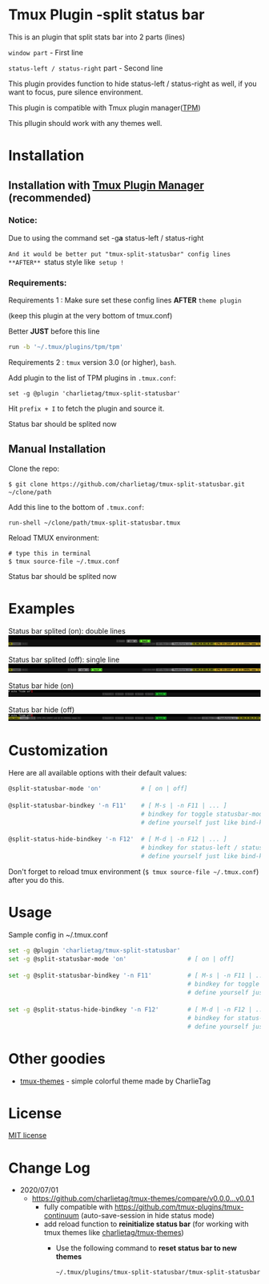 # Tmux Plugin -split status bar

This is an plugin that split stats bar into 2 parts (lines)

  `window part` - First line

  `status-left / status-right` part - Second line

This plugin provides function to hide status-left / status-right as well, if you want to focus, pure silence environment.

This plugin is compatible with Tmux plugin manager([TPM](https://github.com/tmux-plugins/tpm))

This pllugin should work with any themes well.

# Installation
## Installation with [Tmux Plugin Manager](https://github.com/tmux-plugins/tpm) (recommended)
### Notice:

Due to using the command set -g**a** status-left / status-right 

`And it would be better put "tmux-split-statusbar" config lines **AFTER** `status style like` setup !`


### Requirements:
Requirements 1 : Make sure set these config lines **AFTER** `theme plugin`

  (keep this plugin at the very bottom of tmux.conf)

  Better **JUST** before this line

  ```bash
  run -b '~/.tmux/plugins/tpm/tpm'
  ```

Requirements 2 : `tmux` version 3.0 (or higher), `bash`.

Add plugin to the list of TPM plugins in `.tmux.conf`:

    set -g @plugin 'charlietag/tmux-split-statusbar'

Hit `prefix + I` to fetch the plugin and source it.

Status bar should be splited now

## Manual Installation

Clone the repo:

    $ git clone https://github.com/charlietag/tmux-split-statusbar.git ~/clone/path

Add this line to the bottom of `.tmux.conf`:

    run-shell ~/clone/path/tmux-split-statusbar.tmux

Reload TMUX environment:

    # type this in terminal
    $ tmux source-file ~/.tmux.conf

Status bar should be splited now


# Examples

Status bar splited (on): double lines<br/>
![split-statusbar-mode-on](/screenshots/split-statusbar-mode-on.png)

Status bar splited (off): single line<br/>
![split-statusbar-mode-off](/screenshots/split-statusbar-mode-off.png)

Status bar hide (on)<br/>
![split-statusbar-hide-on](/screenshots/split-statusbar-hide-on.png)

Status bar hide (off)<br/>
![split-statusbar-hide-off](/screenshots/split-statusbar-hide-off.png)


# Customization

Here are all available options with their default values:

```bash
@split-statusbar-mode 'on'           # [ on | off]

@split-statusbar-bindkey '-n F11'    # [ M-s | -n F11 | ... ]
                                     # bindkey for toggle statusbar-mode
                                     # define yourself just like bind-key, default: M-s

@split-status-hide-bindkey '-n F12'  # [ M-d | -n F12 | ... ]
                                     # bindkey for status-left / status-right hiding
                                     # define yourself just like bind-key, default: M-d
```

Don't forget to reload tmux environment (`$ tmux source-file ~/.tmux.conf`)
after you do this.


# Usage

Sample config in ~/.tmux.conf

```bash
set -g @plugin 'charlietag/tmux-split-statusbar'
set -g @split-statusbar-mode 'on'                 # [ on | off]

set -g @split-statusbar-bindkey '-n F11'          # [ M-s | -n F11 | ... ]
                                                  # bindkey for toggle statusbar-mode
                                                  # define yourself just like bind-key, default: M-s

set -g @split-status-hide-bindkey '-n F12'        # [ M-d | -n F12 | ... ]
                                                  # bindkey for status-left / status-right hiding
                                                  # define yourself just like bind-key, default: M-d
```

# Other goodies

- [tmux-themes](https://github.com/charlietag/tmux-themes) - simple colorful theme made by CharlieTag

# License

[MIT license](https://opensource.org/licenses/MIT)

# Change Log

* 2020/07/01
  * https://github.com/charlietag/tmux-themes/compare/v0.0.0...v0.0.1
    * fully compatible with https://github.com/tmux-plugins/tmux-continuum (auto-save-session in hide status mode)
    * add reload function to **reinitialize status bar** (for working with tmux themes like [charlietag/tmux-themes](https://github.com/charlietag/tmux-themes))
      * Use the following command to **reset status bar to new themes**

        ```bash
        ~/.tmux/plugins/tmux-split-statusbar/tmux-split-statusbar.tmux reload
        ```
